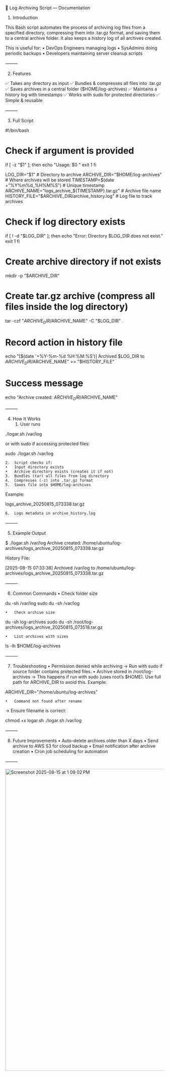 

📄 Log Archiving Script — Documentation

1. Introduction

This Bash script automates the process of archiving log files from a specified directory, compressing them into .tar.gz format, and saving them to a central archive folder.
It also keeps a history log of all archives created.

This is useful for:
	•	DevOps Engineers managing logs
	•	SysAdmins doing periodic backups
	•	Developers maintaining server cleanup scripts

⸻

2. Features

✅ Takes any directory as input
✅ Bundles & compresses all files into .tar.gz
✅ Saves archives in a central folder ($HOME/log-archives)
✅ Maintains a history log with timestamps
✅ Works with sudo for protected directories
✅ Simple & reusable

⸻

3. Full Script

#!/bin/bash

# Check if argument is provided
if [ -z "$1" ]; then
    echo "Usage: $0 <log-directory>"
    exit 1
fi

LOG_DIR="$1"                                    # Directory to archive
ARCHIVE_DIR="$HOME/log-archives"                # Where archives will be stored
TIMESTAMP=$(date +"%Y%m%d_%H%M%S")               # Unique timestamp
ARCHIVE_NAME="logs_archive_${TIMESTAMP}.tar.gz"  # Archive file name
HISTORY_FILE="$ARCHIVE_DIR/archive_history.log"  # Log file to track archives

# Check if log directory exists
if [ ! -d "$LOG_DIR" ]; then
    echo "Error: Directory $LOG_DIR does not exist."
    exit 1
fi

# Create archive directory if not exists
mkdir -p "$ARCHIVE_DIR"

# Create tar.gz archive (compress all files inside the log directory)
tar -czf "$ARCHIVE_DIR/$ARCHIVE_NAME" -C "$LOG_DIR" .

# Record action in history file
echo "[$(date '+%Y-%m-%d %H:%M:%S')] Archived $LOG_DIR to $ARCHIVE_DIR/$ARCHIVE_NAME" >> "$HISTORY_FILE"

# Success message
echo "Archive created: $ARCHIVE_DIR/$ARCHIVE_NAME"


⸻

4. How It Works
	1.	User runs

./logar.sh /var/log

or with sudo if accessing protected files:

sudo ./logar.sh /var/log

	2.	Script checks if:
	•	Input directory exists
	•	Archive directory exists (creates it if not)
	3.	Bundles (tar) all files from log directory
	4.	Compresses (-z) into .tar.gz format
	5.	Saves file into $HOME/log-archives
Example:

logs_archive_20250815_073338.tar.gz


	6.	Logs metadata in archive_history.log

⸻

5. Example Output

$ ./logar.sh /var/log
Archive created: /home/ubuntu/log-archives/logs_archive_20250815_073338.tar.gz

History File:

[2025-08-15 07:33:38] Archived /var/log to /home/ubuntu/log-archives/logs_archive_20250815_073338.tar.gz


⸻

6. Common Commands
	•	Check folder size

du -sh /var/log
sudo du -sh /var/log

	•	Check archive size

du -sh log-archives
sudo du -sh /root/log-archives/logs_archive_20250815_073518.tar.gz

	•	List archives with sizes

ls -lh $HOME/log-archives


⸻

7. Troubleshooting
	•	Permission denied while archiving
→ Run with sudo if source folder contains protected files.
	•	Archive stored in /root/log-archives
→ This happens if run with sudo (uses root’s $HOME).
Use full path for ARCHIVE_DIR to avoid this. Example:

ARCHIVE_DIR="/home/ubuntu/log-archives"


	•	Command not found after rename
→ Ensure filename is correct:

chmod +x logar.sh
./logar.sh /var/log



⸻

8. Future Improvements
	•	Auto-delete archives older than X days
	•	Send archive to AWS S3 for cloud backup
	•	Email notification after archive creation
	•	Cron job scheduling for automation

⸻



<img width="1470" height="956" alt="Screenshot 2025-08-15 at 1 09 02 PM" src="https://github.com/user-attachments/assets/7cda62cb-6ec1-46e5-8cbc-b10d8f05b1d7" />



